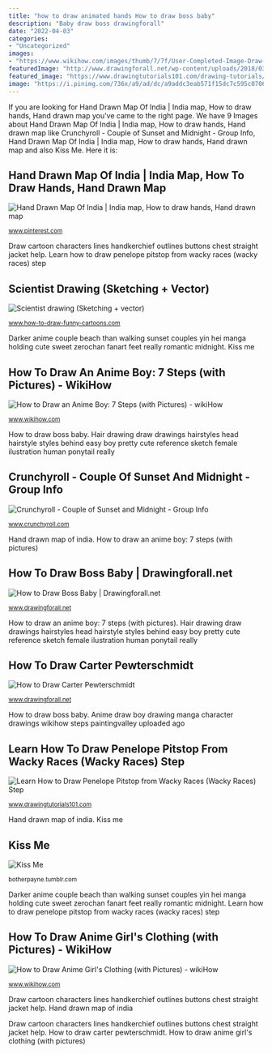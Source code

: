 ```yaml
---
title: "how to draw animated hands How to draw boss baby"
description: "Baby draw boss drawingforall"
date: "2022-04-03"
categories:
- "Uncategorized"
images:
- "https://www.wikihow.com/images/thumb/7/7f/User-Completed-Image-Draw-an-Anime-Boy-2018.06.30-05.14.57.0.jpeg/670px-User-Completed-Image-Draw-an-Anime-Boy-2018.06.30-05.14.57.0.jpeg"
featuredImage: "http://www.drawingforall.net/wp-content/uploads/2018/03/6-How-to-draw-cartoon-characters.jpg"
featured_image: "https://www.drawingtutorials101.com/drawing-tutorials/Cartoon-TV/Wacky-Races/penelope-pitstop/how-to-draw-Penelope-Pitstop-from-Wacky-Races-step-0.png"
image: "https://i.pinimg.com/736x/a9/ad/dc/a9addc3eab571f15dc7c595c0706b9a7.jpg"
---
```


If you are looking for Hand Drawn Map Of India | India map, How to draw hands, Hand drawn map you've came to the right page. We have 9 Images about Hand Drawn Map Of India | India map, How to draw hands, Hand drawn map like Crunchyroll - Couple of Sunset and Midnight - Group Info, Hand Drawn Map Of India | India map, How to draw hands, Hand drawn map and also Kiss Me. Here it is:

## Hand Drawn Map Of India | India Map, How To Draw Hands, Hand Drawn Map

![Hand Drawn Map Of India | India map, How to draw hands, Hand drawn map](https://i.pinimg.com/736x/a9/ad/dc/a9addc3eab571f15dc7c595c0706b9a7.jpg "Hand drawn map of india")

<small>www.pinterest.com</small>

Draw cartoon characters lines handkerchief outlines buttons chest straight jacket help. Learn how to draw penelope pitstop from wacky races (wacky races) step

## Scientist Drawing (Sketching + Vector)

![Scientist drawing (Sketching + vector)](https://www.how-to-draw-funny-cartoons.com/images/scientist-drawing-002.jpg "Scientist drawing (sketching + vector)")

<small>www.how-to-draw-funny-cartoons.com</small>

Darker anime couple beach than walking sunset couples yin hei manga holding cute sweet zerochan fanart feet really romantic midnight. Kiss me

## How To Draw An Anime Boy: 7 Steps (with Pictures) - WikiHow

![How to Draw an Anime Boy: 7 Steps (with Pictures) - wikiHow](https://www.wikihow.com/images/thumb/7/7f/User-Completed-Image-Draw-an-Anime-Boy-2018.06.30-05.14.57.0.jpeg/670px-User-Completed-Image-Draw-an-Anime-Boy-2018.06.30-05.14.57.0.jpeg "How to draw carter pewterschmidt")

<small>www.wikihow.com</small>

How to draw boss baby. Hair drawing draw drawings hairstyles head hairstyle styles behind easy boy pretty cute reference sketch female ilustration human ponytail really

## Crunchyroll - Couple Of Sunset And Midnight - Group Info

![Crunchyroll - Couple of Sunset and Midnight - Group Info](https://img1.ak.crunchyroll.com/i/spire3/15e3c4b952ab4b658ebe2d7096d5826a1333168710_full.jpg "Scientist pencil")

<small>www.crunchyroll.com</small>

Hand drawn map of india. How to draw an anime boy: 7 steps (with pictures)

## How To Draw Boss Baby | Drawingforall.net

![How to Draw Boss Baby | Drawingforall.net](https://www.drawingforall.net/wp-content/uploads/2017/01/How-to-Draw-Baby-Boss.jpg "How to draw an anime boy: 7 steps (with pictures)")

<small>www.drawingforall.net</small>

How to draw an anime boy: 7 steps (with pictures). Hair drawing draw drawings hairstyles head hairstyle styles behind easy boy pretty cute reference sketch female ilustration human ponytail really

## How To Draw Carter Pewterschmidt

![How to Draw Carter Pewterschmidt](http://www.drawingforall.net/wp-content/uploads/2018/03/6-How-to-draw-cartoon-characters.jpg "Anime draw clothing wikihow uploaded ago")

<small>www.drawingforall.net</small>

How to draw boss baby. Anime draw boy drawing manga character drawings wikihow steps paintingvalley uploaded ago

## Learn How To Draw Penelope Pitstop From Wacky Races (Wacky Races) Step

![Learn How to Draw Penelope Pitstop from Wacky Races (Wacky Races) Step](https://www.drawingtutorials101.com/drawing-tutorials/Cartoon-TV/Wacky-Races/penelope-pitstop/how-to-draw-Penelope-Pitstop-from-Wacky-Races-step-0.png "Anime draw clothing wikihow uploaded ago")

<small>www.drawingtutorials101.com</small>

Hand drawn map of india. Kiss me

## Kiss Me

![Kiss Me](http://25.media.tumblr.com/5e5c0152dc808d4227f5e9e49da283d0/tumblr_mz4tquIYlT1rjw0mwo8_r1_1280.jpg "How to draw boss baby")

<small>botherpayne.tumblr.com</small>

Darker anime couple beach than walking sunset couples yin hei manga holding cute sweet zerochan fanart feet really romantic midnight. Learn how to draw penelope pitstop from wacky races (wacky races) step

## How To Draw Anime Girl&#039;s Clothing (with Pictures) - WikiHow

![How to Draw Anime Girl&#039;s Clothing (with Pictures) - wikiHow](https://www.wikihow.com/images/thumb/7/7b/User-Completed-Image-Draw-Anime-Girl&#039;s-Clothing-2017.03.01-15.34.39.0.png/670px-User-Completed-Image-Draw-Anime-Girl&#039;s-Clothing-2017.03.01-15.34.39.0.png "Hand drawn map of india")

<small>www.wikihow.com</small>

Draw cartoon characters lines handkerchief outlines buttons chest straight jacket help. Hand drawn map of india

Draw cartoon characters lines handkerchief outlines buttons chest straight jacket help. How to draw carter pewterschmidt. How to draw anime girl&#039;s clothing (with pictures)
